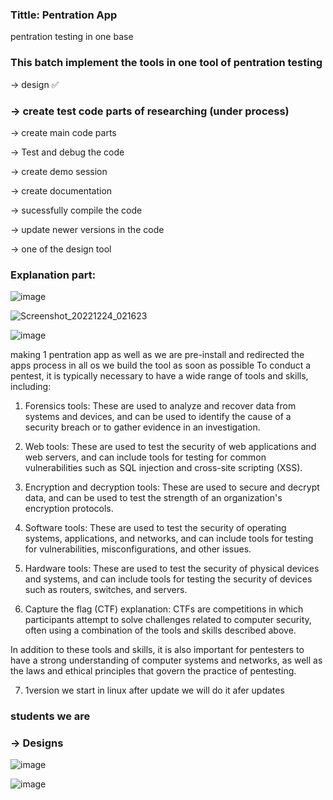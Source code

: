 ### Tittle: Pentration App
pentration testing in one base


### This batch implement the tools in one tool of pentration testing 

-> design ✅

### -> create test code parts of researching (under process)

-> create main code parts 

-> Test and debug the code

-> create demo session

-> create documentation

-> sucessfully compile the code

-> update newer versions in the code

-> one of the design tool

### Explanation part:

![image](https://user-images.githubusercontent.com/81065703/209428315-ff7c0925-e065-48c4-b6e7-0de940c0c2fc.png)

![Screenshot_20221224_021623](https://user-images.githubusercontent.com/81065703/209428358-320721a1-543b-4e24-b755-0c20c435e8d8.png)


![image](https://user-images.githubusercontent.com/81065703/209428278-6920fcc6-e353-4f2e-a1e4-2d0a22d18b07.png)


making 1 pentration app as well as we are pre-install and redirected the apps process in all os we build the tool as soon as possible
To conduct a pentest, it is typically necessary to have a wide range of tools and skills, including:

1) Forensics tools: These are used to analyze and recover data from systems and devices, and can be used to identify the cause of a security breach or to gather evidence in an investigation.

2) Web tools: These are used to test the security of web applications and web servers, and can include tools for testing for common vulnerabilities such as SQL injection and cross-site scripting (XSS).

3) Encryption and decryption tools: These are used to secure and decrypt data, and can be used to test the strength of an organization's encryption protocols.

4) Software tools: These are used to test the security of operating systems, applications, and networks, and can include tools for testing for vulnerabilities, misconfigurations, and other issues.

5) Hardware tools: These are used to test the security of physical devices and systems, and can include tools for testing the security of devices such as routers, switches, and servers.

6) Capture the flag (CTF) explanation: CTFs are competitions in which participants attempt to solve challenges related to computer security, often using a combination of the tools and skills described above.

In addition to these tools and skills, it is also important for pentesters to have a strong understanding of computer systems and networks, as well as the laws and ethical principles that govern the practice of pentesting.

7) 1version we start in linux after update we will do it afer updates 

###  students we are

### -> Designs

![image](https://user-images.githubusercontent.com/81065703/209428685-2be9c938-f33e-4c8f-bf12-412ff7b9fd55.png)

![image](https://user-images.githubusercontent.com/81065703/209428740-2e300497-39df-4f16-9ea5-eddf7720a310.png)
